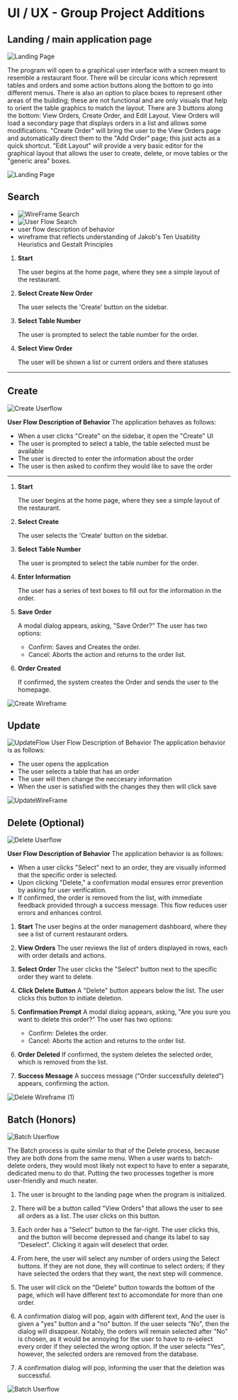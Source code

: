 # UI / UX - Group Project Additions

## Landing / main application page
![Landing Page](UIUX-Group-Landing-Userflow.png)

The program will open to a graphical user interface with a screen meant to resemble a restaurant floor. There will be circular icons which represent tables and orders and some action buttons along the bottom to go into different menus. There is also an option to place boxes to represent other areas of the building; these are not functional and are only visuals that help to orient the table graphics to match the layout. There are 3 buttons along the bottom: View Orders, Create Order, and Edit Layout. View Orders will load a secondary page that displays orders in a list and allows some modifications. "Create Order" will bring the user to the View Orders page and automatically direct them to the "Add Order" page; this just acts as a quick shortcut. "Edit Layout" will provide a very basic editor for the graphical layout that allows the user to create, delete, or move tables or the "generic area" boxes.

![Landing Page](UIUX-Group-Landing-Userflow.png)

## Search
* ![WireFrame Search](https://github.com/WSU-kduncan/cs3900-restaurantorders/blob/main/WireFrame%20Search.png)
* ![User Flow Search](https://github.com/WSU-kduncan/cs3900-restaurantorders/blob/main/User%20Flow%20Search.png)
* user flow description of behavior
* wireframe that reflects understanding of Jakob's Ten Usability Heuristics and Gestalt Principles

1. **Start**

    The user begins at the home page, where they see a simple layout of the restaurant.

2. **Select Create New Order**

    The user selects the 'Create' button on the sidebar.

3. **Select Table Number**

    The user is prompted to select the table number for the order.

4. **Select View Order**

    The user will be shown a list or current orders and there statuses 

---
## Create

![Create Userflow](https://raw.githubusercontent.com/WSU-kduncan/cs3900-restaurantorders/refs/heads/main/OrderMaster_Create_UserFlow.png)

**User Flow Description of Behavior**
The application behaves as follows:
* When a user clicks "Create" on the sidebar, it open the "Create" UI
* The user is prompted to select a table, the table selected must be available
* The user is directed to enter the information about the order
* The user is then asked to confirm they would like to save the order
---
1. **Start**

    The user begins at the home page, where they see a simple layout of the restaurant.

2. **Select Create**

    The user selects the 'Create' button on the sidebar.

3. **Select Table Number**

    The user is prompted to select the table number for the order.

4. **Enter Information**

    The user has a series of text boxes to fill out for the information in the order.

5. **Save Order**

    A modal dialog appears, asking, "Save Order?" The user has two options:
     * Confirm: Saves and Creates the order.
     * Cancel: Aborts the action and returns to the order list.

6. **Order Created**

    If confirmed, the system creates the Order and sends the user to the homepage.

![Create Wireframe](https://raw.githubusercontent.com/WSU-kduncan/cs3900-restaurantorders/refs/heads/main/OrderMaster_Create_Wireframe.png)

## Update
![UpdateFlow](https://github.com/WSU-kduncan/cs3900-restaurantorders/blob/main/UpdateFlow.png)
User Flow Description of Behavior The application behavior is as follows:

- The user opens the application
- The user selects a table that has an order
- The user will then change the neccesary information
- When the user is satisfied with the changes they then will click save

![UpdateWireFrame](https://github.com/WSU-kduncan/cs3900-restaurantorders/blob/main/UpdateWireFrame.png)


## Delete (Optional)

![Delete Userflow](https://github.com/user-attachments/assets/f5fac59e-18fb-4b66-b4e2-5ab441a019ad)

**User Flow Description of Behavior**
The application behavior is as follows:
* When a user clicks "Select" next to an order, they are visually informed that the specific order is selected.
* Upon clicking "Delete," a confirmation modal ensures error prevention by asking for user verification.
* If confirmed, the order is removed from the list, with immediate feedback provided through a success message. This flow reduces user errors and enhances control.

1. **Start**
The user begins at the order management dashboard, where they see a list of current restaurant orders.
2. **View Orders**
The user reviews the list of orders displayed in rows, each with order details and actions.

3. **Select Order**
The user clicks the "Select" button next to the specific order they want to delete.

4. **Click Delete Button**
A "Delete" button appears below the list. The user clicks this button to initiate deletion.

5. **Confirmation Prompt**
A modal dialog appears, asking, "Are you sure you want to delete this order?" The user has two options:

   * Confirm: Deletes the order.
   * Cancel: Aborts the action and returns to the order list.

6. **Order Deleted**
If confirmed, the system deletes the selected order, which is removed from the list.

7. **Success Message**
A success message ("Order successfully deleted") appears, confirming the action.

![Delete Wireframe (1)](https://github.com/user-attachments/assets/3272bb1e-b59d-476e-82f2-e6525537ed96)

## Batch (Honors)
![Batch Userflow](UIUX-Group-Batch-Userflow.png)

The Batch process is quite similar to that of the Delete process, because they are both done from the same menu. When a user wants to batch-delete orders, they would most likely not expect to have to enter a separate, dedicated menu to do that. Putting the two processes together is more user-friendly and much neater.

1. The user is brought to the landing page when the program is initialized.

2. There will be a button called "View Orders" that allows the user to see all orders as a list. The user clicks on this button.

3. Each order has a "Select" button to the far-right. The user clicks this, and the button will become depressed and change its label to say "Deselect". Clicking it again will deselect that order.

4. From here, the user will select any number of orders using the Select buttons. If they are not done, they will continue to select orders; if they have selected the orders that they want, the next step will commence.

5. The user will click on the "Delete" button towards the bottom of the page, which will have different text to accomondate for more than one order.

6. A confirmation dialog will pop, again with different text, And the user is given a "yes" button and a "no" button. If the user selects "No", then the dialog will disappear. Notably, the orders will remain selected after "No" is chosen, as it would be annoying for the user to have to re-select every order if they selected the wrong option. If the user selects "Yes", however, the selected orders are removed from the database.

7. A confirmation dialog will pop, informing the user that the deletion was successful.


![Batch Userflow](UIUX-Group-Batch-Wireframe.png)
